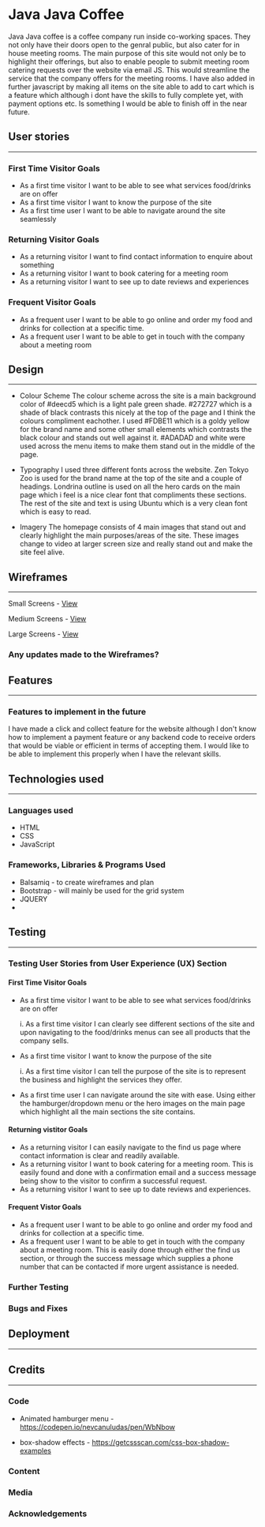 # Java Java Coffee

Java Java coffee is a coffee company run inside co-working spaces. They not only have their doors open to the genral public, but also cater for in house meeting rooms. 
The main purpose of this site would not only be to highlight their offerings, but also to enable people to submit meeting room catering requests over the website via email JS. 
This would streamline the service that the company offers for the meeting rooms.
I have also added in further javascript by making all items on the site able to add to cart which is a feature which although i dont have the skills to fully complete yet, with payment options etc. Is something I would be able to finish off in the near future.  


## User stories
---

### First Time Visitor Goals
- As a first time visitor I want to be able to see what services food/drinks are on offer
- As a first time visitor I want to know the purpose of the site 
- As a first time user I want to be able to navigate around the site seamlessly 
 
 ### Returning Visitor Goals
- As a returning visitor I want to find contact information to enquire about something
- As a returning visitor I want to book catering for a meeting room
- As a returning visitor I want to see up to date reviews and experiences   

### Frequent Visitor Goals
- As a frequent user I want to be able to go online and order my food and drinks for collection at a specific time.
- As a frequent user I want to be able to get in touch with the company about a meeting room

## Design 
---

* Colour Scheme
  The colour scheme across the site is a main background color of #deecd5 which is a light pale green shade. #272727 which is a shade of black contrasts this nicely at the top of the page and I think the colours compliment eachother. I used #FDBE11 which is a goldy yellow for the brand name and some other small elements which contrasts the black colour and stands out well against it. #ADADAD and white were used across the menu items to make them stand out in the middle of the page. 

* Typography
I used three different fonts across the website. Zen Tokyo Zoo is used for the brand name at the top of the site and a couple of headings. Londrina outline is used on all the hero cards on the main page which i feel is a nice clear font that compliments these sections. The rest of the site and text is using Ubuntu which is a very clean font which is easy to read. 


* Imagery
  The homepage consists of 4 main images that stand out and clearly highlight the main purposes/areas of the site. 
  These images change to video at larger screen size and really stand out and make the site feel alive. 

## Wireframes 
---

Small Screens - [View](assets/wireframes/sm-screen-coffee.pdf)

Medium Screens - [View](assets/wireframes/med-screen-coffee.pdf)

Large Screens - [View](assets/wireframes/lrg-screen-coffee.pdf)

### Any updates made to the Wireframes?

## Features 
---
### Features to implement in the future
I have made a click and collect feature for the website although I don't know how to implement a payment feature or any backend code to receive orders that would be viable or efficient in terms of accepting them. I would like to be able to implement this properly when I have the relevant skills. 
## Technologies used

----
### Languages used
- HTML
- CSS
- JavaScript

### Frameworks, Libraries & Programs Used
- Balsamiq - to create wireframes and plan
- Bootstrap - will mainly be used for the grid system
- JQUERY
- 

## Testing
---

### Testing User Stories from User Experience (UX) Section

#### First Time Visitor Goals
- As a first time visitor I want to be able to see what services food/drinks are on offer

  i. As a first time visitor I can clearly see different sections of the site and upon navigating to the food/drinks menus can see all products that the company sells. 

- As a first time visitor I want to know the purpose of the site

   i. As a first time visitor I can tell the purpose of the site is to represent the business and highlight the services they offer.

 - As a first time user I can navigate around the site with ease. Using either the hamburger/dropdown menu or the hero images on the main page which highlight all the main sections the site contains.

#### Returning vistitor Goals
- As a returning visitor I can easily navigate to the find us page where contact information is clear and readily available. 
- As a returning visitor I want to book catering for a meeting room. This is easily found and done with a confirmation email and a success message being show to the visitor to confirm a successful request. 
- As a returning visitor I want to see up to date reviews and experiences. 

#### Frequent Vistor Goals
- As a frequent user I want to be able to go online and order my food and drinks for collection at a specific time. 
- As a frequent user I want to be able to get in touch with the company about a meeting room. This is easily done through either the find us section, or through the success message which supplies a phone number that can be contacted if more urgent assistance is needed. 

### Further Testing

### Bugs and Fixes 

## Deployment
---

## Credits
---

### Code 

- Animated hamburger menu -  https://codepen.io/nevcanuludas/pen/WbNbow

- box-shadow effects - https://getcssscan.com/css-box-shadow-examples 


### Content
 


### Media 

### Acknowledgements